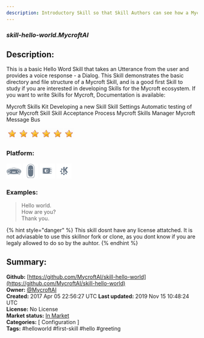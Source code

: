 ```yaml
---
description: Introductory Skill so that Skill Authors can see how a Mycroft Skill is put together
---
```


### _skill-hello-world.MycroftAI_  
## Description:  
This is a basic Hello Word Skill that takes an Utterance from the user and provides a voice response - a Dialog. This Skill demonstrates the basic directory and file structure of a Mycroft Skill, and is a good first Skill to study if you are interested in developing Skills for the Mycroft ecosystem.
If you want to write Skills for Mycroft, Documentation is available:

Mycroft Skills Kit
Developing a new Skill
Skill Settings
Automatic testing of your Mycroft Skill
Skill Acceptance Process
Mycroft Skills Manager
Mycroft Message Bus
  
![](../.gitbook/assets/star.png)![](../.gitbook/assets/star.png)![](../.gitbook/assets/star.png)![](../.gitbook/assets/star.png)![](../.gitbook/assets/star.png)![](../.gitbook/assets/star.png)  
### Platform:  
 ![Mark I](../.gitbook/assets/mark-1-icon.png)  ![Mark II](../.gitbook/assets/mark-2-icon.png)  ![Picroft](../.gitbook/assets/picroft-icon.png)  ![plasmoid](../.gitbook/assets/kde.png)   
### Examples:  
> Hello world.  
> How are you?  
> Thank you.  
  
{% hint style="danger" %}
This skill dosnt have any license attatched. It is not adviasable to use this skillnor fork or clone, as you dont know if you are legaly allowed to do so by the auhtor.
{% endhint %}
  
## Summary:  
**Github:** [https://github.com/MycroftAI/skill-hello-world](https://github.com/MycroftAI/skill-hello-world)  
**Owner:** [@MycroftAI](https://github.com/MycroftAI)  
**Created:** 2017 Apr 05 22:56:27 UTC  **Last updated:** 2019 Nov 15 10:48:24 UTC  
**License:** No License  
**Market status:** [In Market](https://market.mycroft.ai/skill/mycroft-hello-world)  
**Categories:** [ Configuration ]   
**Tags:** \#helloworld \#first-skill \#hello \#greeting   
